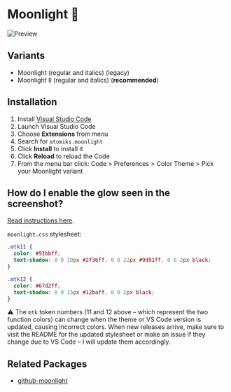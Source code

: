 # Moonlight 🌌

<img src="https://github.com/atomiks/moonlight-vscode-theme/raw/master/preview.png" alt="Preview">

## Variants

- Moonlight (regular and italics) (legacy)
- Moonlight II (regular and italics) (**recommended**)

## Installation

1.  Install [Visual Studio Code](https://code.visualstudio.com/)
2.  Launch Visual Studio Code
3.  Choose **Extensions** from menu
4.  Search for `atomiks.moonlight`
5.  Click **Install** to install it
6.  Click **Reload** to reload the Code
7.  From the menu bar click: Code > Preferences > Color Theme > Pick your Moonlight variant

## How do I enable the glow seen in the screenshot?

[Read instructions here](https://github.com/robb0wen/synthwave-vscode/blob/ec7e97eba96febbcf069256a6513ecedd0b187ae/README.md#to-enable-the-glow).

`moonlight.css` stylesheet:

```css
.mtk11 {
  color: #91bbff;
  text-shadow: 0 0 10px #2f36ff, 0 0 22px #9d91ff, 0 0 2px black;
}

.mtk12 {
  color: #67d2ff;
  text-shadow: 0 0 15px #12baff, 0 0 2px black;
}
```

⚠️ The `mtk` token numbers (11 and 12 above – which represent the two function colors) can change when the theme or VS Code version is updated, causing incorrect colors. When new releases arrive, make sure to visit the README for the updated stylesheet or make an issue if they change due to VS Code – I will update them accordingly.

## Related Packages

- [github-moonlight](https://github.com/Brettm12345/github-moonlight)
